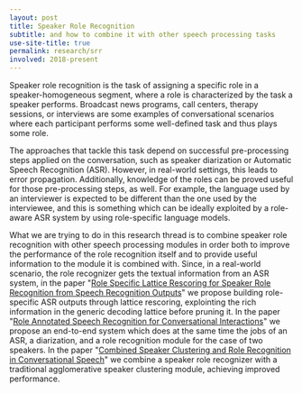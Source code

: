 ```yaml
---
layout: post
title: Speaker Role Recognition
subtitle: and how to combine it with other speech processing tasks
use-site-title: true
permalink: research/srr
involved: 2018-present
---
```


Speaker role recognition is the task of assigning a specific role in a speaker-homogeneous segment, where a role is characterized by the task a speaker performs. Broadcast news programs, call centers, therapy sessions, or interviews are some examples of conversational scenarios where each participant performs some well-defined task and thus plays some role. 

The approaches that tackle this task depend on successful pre-processing steps applied on the conversation, such as speaker diarization or Automatic Speech Recognition (ASR). However, in real-world settings, this leads to error propagation. Additionally, knowledge of the roles can be proved useful for those pre-processing steps, as well. For example, the language used by an interviewer is expected to be different than the one used by the interviewee, and this is something which can be ideally exploited by a role-aware ASR system by using role-specific language models. 

What we are trying to do in this research thread is to combine speaker role recognition with other speech processing modules in order both to improve the performance of the role recognition itself and to provide useful information to the module it is combined with. Since, in a real-world scenario, the role recognizer gets the textual information from an ASR system, in the paper "[Role Specific Lattice Rescoring for Speaker Role Recognition from Speech Recognition Outputs](/work/papers/2019_ICASSP_Role_Specific_ASR.pdf)" we propose building role-specific ASR outputs through lattice rescoring, explointing the rich information in the generic decoding lattice before pruning it. In the paper "[Role Annotated Speech Recognition for Conversational Interactions](/work/papers/2018_SLT_RASR.pdf)" we propose an end-to-end system which does at the same time the jobs of an ASR, a diarization, and a role recognition module for the case of two speakers. In the paper "[Combined Speaker Clustering and Role Recognition in Conversational Speech](/work/papers/2018_IS_SpeakerClustering.pdf)" we combine a speaker role recognizer with a traditional agglomerative speaker clustering module, achieving improved performance.

<!-- last updated: 2019-22-22 -->
